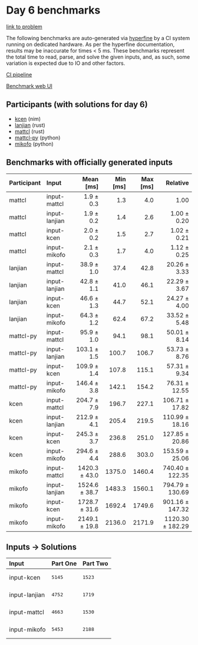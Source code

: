 # Day 6 benchmarks

[link to problem](https://adventofcode.com/2024/day/6)

The following benchmarks are auto-generated via
[hyperfine](https://github.com/sharkdp/hyperfine) by a CI system running on
dedicated hardware. As per the hyperfine documentation, results may be
inaccurate for times < 5 ms. These benchmarks represent the total time to read,
parse, and solve the given inputs, and, as such, some variation is expected due
to IO and other factors.

[CI pipeline](http://ci.papercode.net:8080/teams/main/pipelines/aoc2024)

[Benchmark web UI](https://aoc.ancalagon.black)


## Participants (with solutions for day 6)

- [kcen](https://github.com/kcen/aoc2024) (nim)
- [lanjian](https://github.com/lanjian/aoc-2024) (rust)
- [mattcl](https://github.com/mattcl/aoc2024) (rust)
- [mattcl-py](https://github.com/mattcl/aoc2024-py) (python)
- [mikofo](https://github.com/mikofo/aoc2024) (python)


## Benchmarks with officially generated inputs

| Participant | Input | Mean [ms] | Min [ms] | Max [ms] | Relative |
|:---|:---|---:|---:|---:|---:|
| mattcl | input-mattcl | 1.9 ± 0.3 | 1.3 | 4.0 | 1.00 |
| mattcl | input-lanjian | 1.9 ± 0.2 | 1.4 | 2.6 | 1.00 ± 0.20 |
| mattcl | input-kcen | 2.0 ± 0.2 | 1.5 | 2.7 | 1.02 ± 0.21 |
| mattcl | input-mikofo | 2.1 ± 0.3 | 1.7 | 4.0 | 1.12 ± 0.25 |
| lanjian | input-mattcl | 38.9 ± 1.0 | 37.4 | 42.8 | 20.26 ± 3.33 |
| lanjian | input-lanjian | 42.8 ± 1.1 | 41.0 | 46.1 | 22.29 ± 3.67 |
| lanjian | input-kcen | 46.6 ± 1.3 | 44.7 | 52.1 | 24.27 ± 4.00 |
| lanjian | input-mikofo | 64.3 ± 1.2 | 62.4 | 67.2 | 33.52 ± 5.48 |
| mattcl-py | input-mattcl | 95.9 ± 1.0 | 94.1 | 98.1 | 50.01 ± 8.14 |
| mattcl-py | input-lanjian | 103.1 ± 1.5 | 100.7 | 106.7 | 53.73 ± 8.76 |
| mattcl-py | input-kcen | 109.9 ± 1.4 | 107.8 | 115.1 | 57.31 ± 9.34 |
| mattcl-py | input-mikofo | 146.4 ± 3.8 | 142.1 | 154.2 | 76.31 ± 12.55 |
| kcen | input-mattcl | 204.7 ± 7.9 | 196.7 | 227.1 | 106.71 ± 17.82 |
| kcen | input-lanjian | 212.9 ± 4.1 | 205.4 | 219.5 | 110.99 ± 18.16 |
| kcen | input-kcen | 245.3 ± 3.7 | 236.8 | 251.0 | 127.85 ± 20.86 |
| kcen | input-mikofo | 294.6 ± 4.4 | 288.6 | 303.0 | 153.59 ± 25.06 |
| mikofo | input-mattcl | 1420.3 ± 43.0 | 1375.0 | 1460.4 | 740.40 ± 122.35 |
| mikofo | input-lanjian | 1524.6 ± 38.7 | 1483.3 | 1560.1 | 794.79 ± 130.69 |
| mikofo | input-kcen | 1728.7 ± 31.6 | 1692.4 | 1749.6 | 901.16 ± 147.32 |
| mikofo | input-mikofo | 2149.1 ± 19.8 | 2136.0 | 2171.9 | 1120.30 ± 182.29 |


## Inputs -> Solutions

| Input | Part One | Part Two |
|:---|:---|:---|
|input-kcen|<pre>5145</pre>|<pre>1523</pre>|
|input-lanjian|<pre>4752</pre>|<pre>1719</pre>|
|input-mattcl|<pre>4663</pre>|<pre>1530</pre>|
|input-mikofo|<pre>5453</pre>|<pre>2188</pre>|